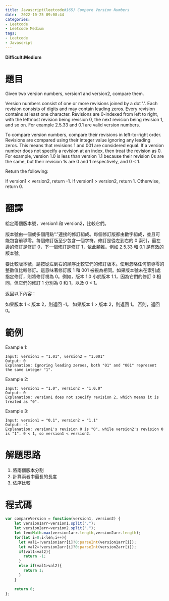 ```yaml
---
title: Javascript(leetcode#165) Compare Version Numbers
date:  2022-10-25 09:08:44
categories: 
- Leetcode 
- Leetcode Medium 
tags:
- Leetcode
- Javascript
---
```


**Difficult:Medium**


# 題目
Given two version numbers, version1 and version2, compare them.

Version numbers consist of one or more revisions joined by a dot '.'. Each revision consists of digits and may contain leading zeros. Every revision contains at least one character. Revisions are 0-indexed from left to right, with the leftmost revision being revision 0, the next revision being revision 1, and so on. For example 2.5.33 and 0.1 are valid version numbers.

To compare version numbers, compare their revisions in left-to-right order. Revisions are compared using their integer value ignoring any leading zeros. This means that revisions 1 and 001 are considered equal. If a version number does not specify a revision at an index, then treat the revision as 0. For example, version 1.0 is less than version 1.1 because their revision 0s are the same, but their revision 1s are 0 and 1 respectively, and 0 < 1.

Return the following:

If version1 < version2, return -1.
If version1 > version2, return 1.
Otherwise, return 0.
 

<!--more-->

# 翻譯
給定兩個版本號，version1 和 version2，比較它們。

版本號由一個或多個用點“.”連接的修訂組成。每個修訂版都由數字組成，並且可能包含前導零。每個修訂版至少包含一個字符。修訂是從左到右的 0 索引，最左邊的修訂是修訂 0，下一個修訂是修訂 1，依此類推。例如 2.5.33 和 0.1 是有效的版本號。

要比較版本號，請按從左到右的順序比較它們的修訂版本。使用忽略任何前導零的整數值比較修訂。這意味著修訂版 1 和 001 被視為相同。如果版本號未在索引處指定修訂，則將修訂視為 0。例如，版本 1.0 小於版本 1.1，因為它們的修訂 0 相同，但它們的修訂 1 分別為 0 和 1，以及 0 < 1。

返回以下內容：

如果版本 1 < 版本 2，則返回 -1。
如果版本 1 > 版本 2，則返回 1。
否則，返回 0。
# 範例

Example 1:
```
Input: version1 = "1.01", version2 = "1.001"
Output: 0
Explanation: Ignoring leading zeroes, both "01" and "001" represent the same integer "1".
```


Example 2:
```
Input: version1 = "1.0", version2 = "1.0.0"
Output: 0
Explanation: version1 does not specify revision 2, which means it is treated as "0".
```


Example 3:
```
Input: version1 = "0.1", version2 = "1.1"
Output: -1
Explanation: version1's revision 0 is "0", while version2's revision 0 is "1". 0 < 1, so version1 < version2.
```




# 解題思路
1. 將兩個版本分割
2. 計算兩者中最長的長度
3. 依序比較

# 程式碼

```javascript
var compareVersion = function(version1, version2) {
    let version1arr=version1.split(".");
    let version2arr=version2.split(".");
    let len=Math.max(version1arr.length,version2arr.length);
    for(let i=0;i<len;i++){
      let val1=!version1arr[i]?0:parseInt(version1arr[i]);
      let val2=!version2arr[i]?0:parseInt(version2arr[i]);
      if(val1<val2){
        return -1;
      }
      else if(val1>val2){
        return 1;
      }
    }

    return 0;
};
```